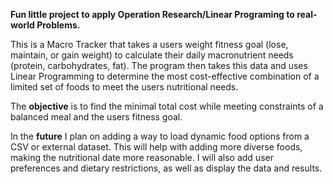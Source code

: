 **Fun little project to apply Operation Research/Linear Programing to real-world Problems.**

This is a Macro Tracker that takes a users weight fitness goal (lose, maintain, or gain weight) to calculate their daily macronutrient needs (protein, carbohydrates, fat).
The program then takes this data and uses Linear Programming to determine the most cost-effective combination of a limited set of foods to meet the users nutritional needs.

The **objective** is to find the minimal total cost while meeting constraints of a balanced meal and the users fitness goal.

In the **future** I plan on adding a way to load dynamic food options from a CSV or external dataset. This will help with adding more diverse foods, making the nutritional date more reasonable.
I will also add user preferences and dietary restrictions, as well as display the data and results.
